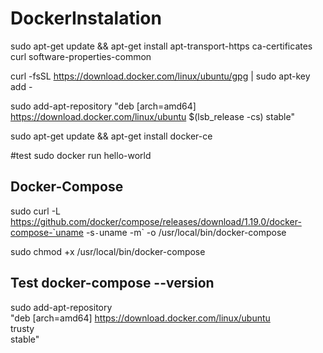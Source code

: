 # DockerInstalation
sudo apt-get update && apt-get install apt-transport-https ca-certificates curl software-properties-common

curl -fsSL https://download.docker.com/linux/ubuntu/gpg | sudo apt-key add -

sudo add-apt-repository "deb [arch=amd64] https://download.docker.com/linux/ubuntu $(lsb_release -cs) stable"

sudo apt-get update && apt-get install docker-ce

#test sudo docker run hello-world

## Docker-Compose
sudo curl -L https://github.com/docker/compose/releases/download/1.19.0/docker-compose-`uname -s`-`uname -m` -o /usr/local/bin/docker-compose

sudo chmod +x /usr/local/bin/docker-compose
## Test docker-compose --version

sudo add-apt-repository \
   "deb [arch=amd64] https://download.docker.com/linux/ubuntu \
   trusty \
   stable"
